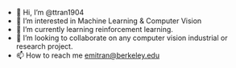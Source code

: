 - 👋 Hi, I’m @ttran1904
- 👀 I’m interested in Machine Learning & Computer Vision
- 🌱 I’m currently learning reinforcement learning.
- 💞️ I’m looking to collaborate on any computer vision industrial or research project.
- 📫 How to reach me emitran@berkeley.edu

<!---
ttran1904/ttran1904 is a ✨ special ✨ repository because its `README.md` (this file) appears on your GitHub profile.
You can click the Preview link to take a look at your changes.
--->
